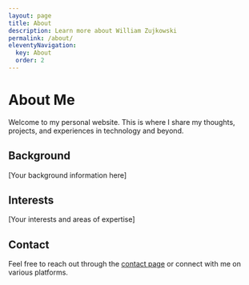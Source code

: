 ```yaml
---
layout: page
title: About
description: Learn more about William Zujkowski
permalink: /about/
eleventyNavigation:
  key: About
  order: 2
---
```


# About Me

Welcome to my personal website. This is where I share my thoughts, projects, and experiences in technology and beyond.

## Background

[Your background information here]

## Interests

[Your interests and areas of expertise]

## Contact

Feel free to reach out through the [contact page](/contact/) or connect with me on various platforms.